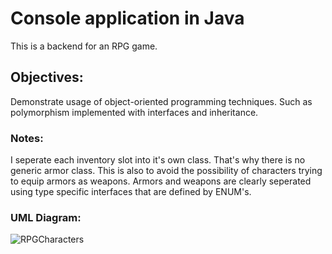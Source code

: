 # Console application in Java

This is a backend for an RPG game.

## Objectives: 

Demonstrate usage of object-oriented programming techniques. Such as polymorphism implemented with interfaces and inheritance.   

### Notes:

I seperate each inventory slot into it's own class. That's why there is no generic armor class. This is also to avoid the possibility of characters trying to equip armors as weapons. Armors and weapons are clearly seperated using type specific interfaces that are defined by ENUM's. 

### UML Diagram:
![RPGCharacters](https://user-images.githubusercontent.com/47818670/133057288-51ce9edd-7079-42a5-8954-12f0df0b4b02.jpg)
